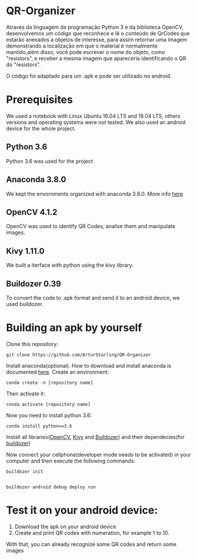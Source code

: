 # QR-Organizer
Através da linguagem de programação Python 3 e da biblioteca OpenCV, desenvolvemos um código que reconhece e lê o conteúdo de QrCodes que estarão anexados a objetos de interesse, para assim retornar uma imagem demonstrando a localização em que o material é normalmente mantido,além disso, você pode escrever o nome do objeto, como "resistors", e receber a mesma imagem que apareceria identificando o QR do "resistors".

O código foi adaptado para um .apk e pode ser utilizado no android.


# Prerequisites
We used a notebook with Linux Ubuntu 16.04 LTS and 18.04 LTS, others versions and operating systems were not tested. We also used an android device for the whole project.

## Python 3.6 
Python 3.6 was used for the project


## Anaconda 3.8.0
We kept the envornments organized with anaconda 3.8.0. More info [here](https://www.anaconda.com/products/individual)

## OpenCV 4.1.2
OpenCV was used to identify QR Codes, analise them and manipulate images.

## Kivy 1.11.0
We built a iterface with python using the kivy library.

## Buildozer 0.39
To convert the code to .apk format and send it to an android device, we used buildozer.


# Building an apk by yourself
Clone this repository:

	git clone https://github.com/ArturStarling/QR-Organizer
	
Install anaconda(optional). How to download and install anaconda is documented [here](https://docs.anaconda.com/anaconda/install/).
Create an environment:

	conda create -n [repository name]
	
Then activate it:

	conda activate [repository name]
	
Now you need to install python 3.6:

	conda install python==3.6

Install all libraries([OpenCV](https://anaconda.org/conda-forge/opencv), [Kivy](https://anaconda.org/conda-forge/kivy) and [Buildozer](https://anaconda.org/travis/buildozer)) and their dependecies(for [buildozer](https://buildozer.readthedocs.io/en/latest/installation.html))

Now connect your cellphone(developer mode needs to be activated) in your computer and then execute the following commands:
	
	buildozer init


	buildozer android debug deploy run


# Test it on your android device:
1. Download the apk on your android device
2. Create and print QR codes with numeration, for example 1 to 10.

With that, you can already recognize some QR codes and return some images
